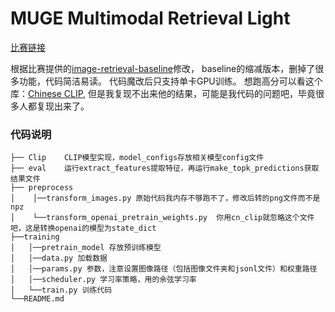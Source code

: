 # MUGE Multimodal Retrieval Light

[比赛链接](https://tianchi.aliyun.com/competition/entrance/532031/introduction)


根据比赛提供的[image-retrieval-baseline](https://github.com/MUGE-2021/image-retrieval-baseline)修改，
baseline的缩减版本，删掉了很多功能，代码简洁易读。 代码魔改后只支持单卡GPU训练。
想跑高分可以看这个库：[Chinese CLIP](https://github.com/OFA-Sys/Chinese-CLIP),
但是我复现不出来他的结果，可能是我代码的问题吧，毕竟很多人都复现出来了。

### 代码说明
```
├── Clip    CLIP模型实现，model_configs存放相关模型config文件
├── eval    运行extract_features提取特征，再运行make_topk_predictions获取结果文件
├── preprocess
│    │──transform_images.py 原始代码我内存不够跑不了，修改后转的png文件而不是npz
│    └──transform_openai_pretrain_weights.py  你用cn_clip就忽略这个文件吧，这是转换openai的模型为state_dict
├──training
│   │──pretrain_model 存放预训练模型
│   │──data.py 加载数据
│   │──params.py 参数，注意设置图像路径（包括图像文件夹和jsonl文件）和权重路径
│   │──scheduler.py 学习率策略，用的余弦学习率
│   └──train.py 训练代码
└──README.md